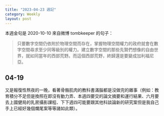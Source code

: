 ```yaml
---
title: "2023-04-23 週記"
category: Weekly
layout: post
---
```


本週金句是 2020-10-10 來自微博 tombkeeper 的句子：

> 只要數字空間仍依附於物理空間而存在，掌握物理空間權力的政府就會在數字空間尋求至少同等級別的權力。建立數字空間的那些先賢們想像的自由世界，就如同當年的西部荒野。而這個西部荒野，終歸還是要變成加利福尼亞。

## 04-19

又是報復性熬夜的一晚，看著骨骼肌肉的教科書滿腦都是沒做完的雜事（例如：教育積分不足但是換照在即沒有動力弄、本週四要交的論文摘要和運行結果、六月要去上國健局的乳房攝影課程、下下週四可能要跟其他科談論新的研究案但是我自己手上已經好幾個爛尾案等等諸如此類）。

